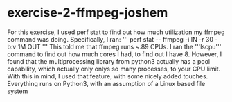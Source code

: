 # exercise-2-ffmpeg-joshem
For this exercise, I used perf stat to find out how much utilization my ffmpeg command was doing. Specifically, I ran:
''' perf stat -- ffmpeg -i IN -r 30 -b:v 1M OUT ''' 
This told me that ffmpeg runs ~.89 CPUs.  I ran the '''lscpu''' command to find out how much cores I had, to find out I have 8.  However, I found that the multiprocessing library from python3 actually has a pool capability, which actually only onlys so many processes, to your CPU limit.  With this in mind, I used that feature, with some nicely added touches.  Everything runs on Python3, with an assumption of a Linux based file system

